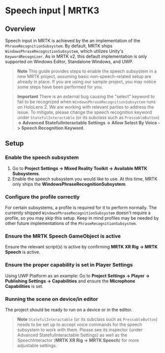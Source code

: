 
# Speech input | MRTK3

## Overview
Speech input in MRTK is achieved by the an implementation of the `PhraseRecognitionSubsystem`. By default, MRTK ships `WindowsPhraseRecognitionSubsystem`, which utilizes Unity's `KeywordRecognizer`. As in MRTK v2, this default implementation is only supported on Windows Editor, Standalone Windows, and UWP. 

>**Note**
>This guide provides steps to enable the speech subsystem in a new MRTK project, assuming basic non-speech-related setup are already in place. If you are using our sample project, you may notice some steps have been performed for you.

>**Important**
>There is an external bug causing the "select" keyword to fail to be recognized when `WindowsPhraseRecognitionSubsystem` runs on HoloLens 2. We are working with relevant parties to address the issue. To mitigate, please change the speech recognition keyword under `StatefulInteractable` (or its subclass such as `PressableButton`) **-> Advanced StatefulInteractable Settings -> Allow Select By Voice -> Speech Recognition Keyword**.

## Setup

### Enable the speech subsystem

1. Go to **Project Settings -> Mixed Reality Toolkit -> Available MRTK Subsystems**.
2. Enable the speech subsystem you would like to use. At this time, MRTK only ships the **WindowsPhraseRecognitionSubsystem**.

### Configure the profile correctly 

For certain subsystems, a profile is required for it to perform normally. The currently shipped `WindowsPhraseRecognitionSubsystem` doesn't require a profile, so you may skip this setup. Keep in mind profiles may be needed by other future implementations of the `PhraseRecognitionSubsystem`.

### Ensure the MRTK Speech GameObject is active

Ensure the relevant script(s) is active by confirming **MRTK XR Rig -> MRTK Speech** is active.

### Ensure the proper capability is set in Player Settings

Using UWP Platform as an example: Go to **Project Settings -> Player -> Publishing Settings -> Capabilities** and ensure the **Microphone Capabilities** is set.

### Running the scene on device/in editor

The project should be ready to run on a device or in the editor. 

>**Note**
>`StatefulInteractable` (or its subclass such as `PressableButton`) needs to be set up to accept voice commands for the speech subsystem to work with them. Please see its inspector (under Advanced StatefulInteractable Settings) as well as the SpeechInteractor (**MRTK XR Rig -> MRTK Speech**) for more adjustable settings.

